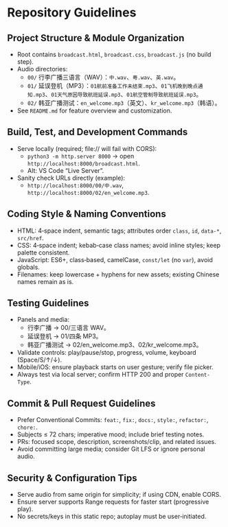 # Repository Guidelines

## Project Structure & Module Organization
- Root contains `broadcast.html`, `broadcast.css`, `broadcast.js` (no build step).
- Audio directories:
  - `00/` 行李广播三语言（WAV）：`中.wav`、`粤.wav`、`英.wav`。
  - `01/` 延误登机（MP3）：`01航前准备工作未结束.mp3`、`01飞机晚到晚点通知.mp3`、`01天气原因导致航班延误.mp3`、`01航空管制导致航班延误.mp3`。
  - `02/` 韩亚广播测试：`en_welcome.mp3`（英文）、`kr_welcome.mp3`（韩语）。
- See `README.md` for feature overview and customization.

## Build, Test, and Development Commands
- Serve locally (required; file:// will fail with CORS):
  - `python3 -m http.server 8000` → open `http://localhost:8000/broadcast.html`.
  - Alt: VS Code “Live Server”.
- Sanity check URLs directly (example):
  - `http://localhost:8000/00/中.wav`, `http://localhost:8000/02/en_welcome.mp3`.

## Coding Style & Naming Conventions
- HTML: 4‑space indent, semantic tags; attributes order `class`, `id`, `data-*`, `src/href`.
- CSS: 4‑space indent; kebab‑case class names; avoid inline styles; keep palette consistent.
- JavaScript: ES6+, class‑based, camelCase, `const/let` (no `var`), avoid globals.
- Filenames: keep lowercase + hyphens for new assets; existing Chinese names remain as is.

## Testing Guidelines
- Panels and media:
  - 行李广播 → 00/三语言 WAV。
  - 延误登机 → 01/四条 MP3。
  - 韩亚广播测试 → 02/en_welcome.mp3、02/kr_welcome.mp3。
- Validate controls: play/pause/stop, progress, volume, keyboard (Space/S/↑/↓).
- Mobile/iOS: ensure playback starts on user gesture; verify file picker.
- Always test via local server; confirm HTTP 200 and proper `Content-Type`.

## Commit & Pull Request Guidelines
- Prefer Conventional Commits: `feat:`, `fix:`, `docs:`, `style:`, `refactor:`, `chore:`.
- Subjects ≤ 72 chars; imperative mood; include brief testing notes.
- PRs: focused scope, description, screenshots/clip, and related issues.
- Avoid committing large media; consider Git LFS or ignore personal audio.

## Security & Configuration Tips
- Serve audio from same origin for simplicity; if using CDN, enable CORS.
- Ensure server supports Range requests for faster start (progressive play).
- No secrets/keys in this static repo; autoplay must be user‑initiated.
